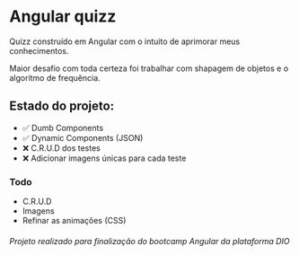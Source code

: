 # Angular quizz
Quizz construído em Angular com o intuito de aprimorar meus conhecimentos.

Maior desafio com toda certeza foi trabalhar com shapagem de objetos e o algoritmo de frequência.

## Estado do projeto:

- ✅ Dumb Components
- ✅ Dynamic Components (JSON)
- ❌ C.R.U.D dos testes
- ❌ Adicionar imagens únicas para cada teste

### Todo
- C.R.U.D
- Imagens
- Refinar as animações (CSS)

###### Projeto realizado para finalização do bootcamp Angular da plataforma DIO 

